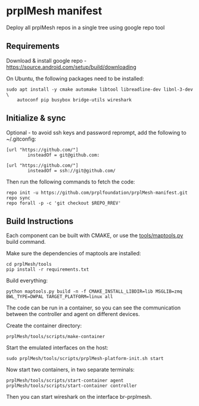 # prplMesh manifest
Deploy all prplMesh repos in a single tree using google repo tool

## Requirements
Download & install google repo - https://source.android.com/setup/build/downloading

On Ubuntu, the following packages need to be installed:
```
sudo apt install -y cmake automake libtool libreadline-dev libnl-3-dev \
    autoconf pip busybox bridge-utils wireshark
```


## Initialize & sync
Optional - to avoid ssh keys and password reprompt, add the following to ~/.gitconfig:
```
[url "https://github.com/"]
        insteadOf = git@github.com:

[url "https://github.com/"]
        insteadOf = ssh://git@github.com/

```
Then run the following commands to fetch the code:
```
repo init -u https://github.com/prplfoundation/prplMesh-manifest.git
repo sync
repo forall -p -c 'git checkout $REPO_RREV'
```

## Build Instructions
Each component can be built with CMAKE, or use the [tools/maptools.py](tools/README.md) build command.

Make sure the dependencies of maptools are installed:
```
cd prplMesh/tools
pip install -r requirements.txt
```

Build everything:
```
python maptools.py build -n -f CMAKE_INSTALL_LIBDIR=lib MSGLIB=zmq BWL_TYPE=DWPAL TARGET_PLATFORM=linux all
```

The code can be run in a container, so you can see the communication between the controller and agent on different devices.

Create the container directory:
```
prplMesh/tools/scripts/make-container
```

Start the emulated interfaces on the host:
```
sudo prplMesh/tools/scripts/prplMesh-platform-init.sh start
```

Now start two containers, in two separate terminals:
```
prplMesh/tools/scripts/start-container agent
prplMesh/tools/scripts/start-container controller
```

Then you can start wireshark on the interface br-prplmesh.

